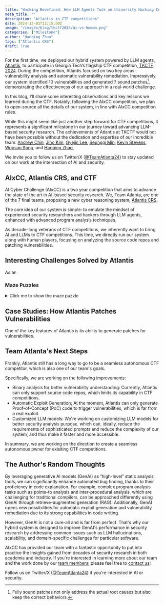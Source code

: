 ```yaml
---
title: "Hacking Redefined: How LLM Agents Took on University Hacking Competition"
meta_title: ""
description: "Atlantis in CTF competitions"
date: 2024-12-01T12:15:00Z
image: "/images/blog/tkctf2024/ai-vs-human.png"
categories: ["Milestone"]
author: "Hanqing Zhao"
tags: ["Atlantis CRS"]
draft: True
---
```


For the first time, 
we deployed our hybrid system powered by LLM agents, [Atlantis](/blog/post-atl), 
to participate in Georgia Tech’s flagship CTF competition, 
[TKCTF 2024](https://tc.gts3.org/cs6265/2024-fall/ctf.html).
During the competition, 
Atlantis focused on two key areas: 
vulnerability analysis and automatic vulnerability remediation. 
Impressively, our system identified 10 vulnerabilities and 
generated 7 sound patches[^1], 
demonstrating the effectiveness of our approach in a real-world challenge.

In this blog, 
I’ll share some interesting observations and key lessons we learned during the CTF. 
Notably, following the AIxCC competition, 
we plan to open-source all the details of our system, 
in line with AIxCC competition rules.

While this might seem like just another step forward for CTF competitions, 
it represents a significant milestone in our journey toward advancing LLM-based security research. 
The achievements of Atlantis at TKCTF would not have been possible without 
the dedication and expertise of our incredible team:
[Andrew Chin](/authors/andrew-chin),
[Jiho Kim](//authors/seunggi-min/),
[Gyejin Lee](/authors/seunggi-min/),
[Seunggi Min](/authors/seunggi-min/),
[Kevin Stevens](/authors/seunggi-min/),
[Woosun Song](/authors/seunggi-min/), and
[Hanqing Zhao](/authors/seunggi-min/),

We invite you to follow us on Twitter/X ([@TeamAtlanta24](https://x.com/TeamAtlanta24)) 
to stay updated on our work at the intersection of AI and security.

[^1]: Fully sound patches not only address the actual root causes
but also keep the correct behaviors.

## AIxCC, Atlantis CRS, and CTF

AI Cyber Challenge (AIxCC) is a two year competition that 
aims to advance the state of the art in AI-based security research.
We, Team Atlanta, are one of the 7 final teams, proposing a new cyber reasoning system, 
[Atlantis CRS](/blog/post-atl).

The core idea of our system is simple:
to emulate the mindset of experienced security researchers and 
hackers through LLM agents, 
enhanced with advanced program analysis techniques.

As decade-long veterans of CTF competitions, 
we inherently want to bring AI and LLMs to CTF competitions.
This time, we directly run our system along with human players, focusing on
analyzing the source code repos and patching vulnerabilities.

## Interesting Challenges Solved by Atlantis

As an 

### Maze Puzzles



<details>
  <summary>Click me to show the maze puzzle </summary>

```shell
./target 
                                               
                                               
                                               
   #########################################   
   #P*       *       * *       *         * #   
   # *** ***** * *** * *** *** * ******* * #   
   #   *       *   * * * * *     *     *   #   
   #** ***** ***** * * * * *********** *** #   
   #   *   * *     * * * *   * *         * #   
   # *** * *** ***** *** *** * * * ******* #   
   # *   *   * *   *   *   * *   *         #   
   # *** *** * * * *** *** * * ************#   
   #     * * *   *   * * * * *         *   #   
   #****** * ******* *** *** ********* * * #   
   #       *   *     * *   * *       * * * #   
   # * ******* * ***** *** * * ******* *** #   
   # *           *     *     *            G#   
   #########################################   
                                               
                                               
                                               
Steps: 0
=========


# another run

./target
                                               
                                               
                                               
   #########################################   
   #P  *   *     *   * *       *         * #   
   #** * * * *** * *** ***** * * ***** * * #   
   #   * * * *   * *   *   * * * * *   *   #   
   # *** * * * *** * *** * * * * * * ***** #   
   #     * * *     * * * *   * * * *   *   #   
   #****** * ******* * * ******* * *** * **#   
   #     * * *         * *     *   * * *   #   
   # * *** * * ********* * *** *** * * *** #   
   # *     *       *   * * * *       * *   #   
   # ******* ***** * * * * * ******* * *** #   
   # *     * *   * * * *     *     * *   * #   
   # * *** *** * *** * ******* *** ***** * #   
   #   *       *     * *       *         *G#   
   #########################################   
                                               
                                               
                                               
Steps: 0
=========

```
</details>


## Case Studies: How Atlantis Patches Vulnerabilities

One of the key features of Atlantis is its ability to generate patches for vulnerabilities.

## Team Atlanta's Next Steps
Frankly,
Atlantis still has a long way to go to be a seamless autonomous CTF competitor,
which is also one of our team's goals.

Specifically,
we are working on the following improvements:
- Binary analysis for better vulnerability understanding:
Currently, Atlantis can only support source code repos,
which limits its capability in CTF competitions.
- Automatic Exploit Generation; 
At the moment, Atlantis can only generate Proof-of-Concept (PoC) code to trigger vulnerabilities,
which is far from a real exploit.
- Customized LLM models:
We're working on customizing LLM models for better security analysis purpose,
which can, ideally, reduce the requirements of sophisticated prompts and
reduce the complexity of our system, and thus make it faster and more accessible.

In summary,
we are working on the direction to create a seamless autonomous pwner for 
exisiting CTF competitions.

## The Author's Random Thoughts
By leveraging generative AI models (GenAI) as "high-level" static analysis tools, 
we can significantly enhance automated bug finding,
thanks to their proficiency in code explanation. 
For example, 
complex program analysis tasks such as points-to analysis and inter-procedural analysis, 
which are challenging for traditional compilers, 
can be approached differently using GenAI through retrieve-augmented generation (RAG).
Additionally, 
GenAI opens new possibilities for automatic exploit generation and 
vulnerability remediation due to its strong capabilities in code writing.

However, GenAI is not a cure-all and is far from perfect. 
That's why our hybrid system is designed to improve GenAI's performance 
in security research by addressing common issues such as LLM hallucinations, 
scalability, and domain-specific challenges for particular software.

AIxCC has provided our team with a fantastic opportunity to put into practice 
the insights gained from decades of security research in both academia and industry. 
If you're interested in learning more about our team 
and the work done by our [team members](/authors), please feel free to 
[contact us](mailto:aixcc-atl@googlegroups.com)! 

Follow us on Twitter/X ([@TeamAtlanta24](https://x.com/TeamAtlanta24)) 
if you're interested in AI or security.
